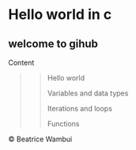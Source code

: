 # Hello world in c
## welcome to gihub
Content
>>Hello world
>>
>>Variables and data types
>>
>>Iterations and loops
>>
>>Functions
>>

<p> &copy Beatrice Wambui</p>
